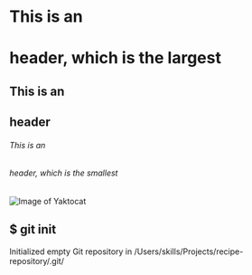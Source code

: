 # This is an <h1> header, which is the largest
## This is an <h2> header
###### This is an <h6> header, which is the smallest

  
  ![Image of Yaktocat](https://octodex.github.com/images/yaktocat.png)
  
  
  ##  $ git init
Initialized empty Git repository in /Users/skills/Projects/recipe-repository/.git/
